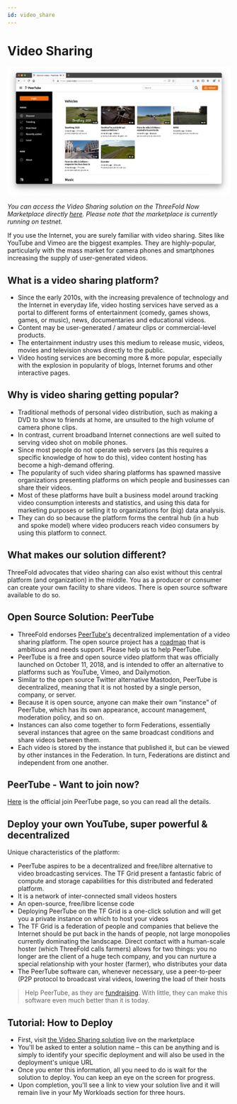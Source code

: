 ```yaml
---
id: video_share
---
```


# Video Sharing

![](./img/peertive_window.png)

*You can access the Video Sharing solution on the ThreeFold Now Marketplace directly [here](https://marketplace.threefold.io/marketplace/#/solutions/peertube). Please note that the marketplace is currently running on testnet.*

If you use the Internet, you are surely familiar with video sharing. Sites like YouTube and Vimeo are the biggest examples. They are highly-popular, particularly with the mass market for camera phones and smartphones increasing the supply of user-generated videos.

## What is a video sharing platform?

- Since the early 2010s, with the increasing prevalence of technology and the Internet in everyday life, video hosting services have served as a portal to different forms of entertainment (comedy, games shows, games, or music), news, documentaries and educational videos.
- Content may be user-generated / amateur clips or commercial-level products.
- The entertainment industry uses this medium to release music, videos, movies and television shows directly to the public.
- Video hosting services are becoming more & more popular, especially with the explosion in popularity of blogs, Internet forums and other interactive pages.

## Why is video sharing getting popular?

- Traditional methods of personal video distribution, such as making a DVD to show to friends at home, are unsuited to the high volume of camera phone clips.
- In contrast, current broadband Internet connections are well suited to serving video shot on mobile phones.
- Since most people do not operate web servers (as this requires a specific knowledge of how to do this), video content hosting has become a high-demand offering.
- The popularity of such video sharing platforms has spawned massive organizations presenting platforms on which people and businesses can share their videos.
- Most of these platforms have built a business model around tracking video consumption interests and statistics, and using this data for marketing purposes or selling it to organizations for (big) data analysis.
- They can do so because the platform forms the central hub (in a hub and spoke model) where video producers reach video consumers by using this platform to connect.

## What makes our solution different?

ThreeFold advocates that video sharing can also exist without this central platform (and organization) in the middle. You as a producer or consumer can create your own facility to share videos. There is open source software available to do so.

## Open Source Solution: PeerTube

- ThreeFold endorses [PeerTube's](https://joinpeertube.org/) decentralized implementation of a video sharing platform. The open source project has a [roadmap](https://joinpeertube.org/roadmap) that is ambitious and needs support. Please help us to help PeerTube.
- PeerTube is a free and open source video platform that was officially launched on October 11, 2018, and is intended to offer an alternative to platforms such as YouTube, Vimeo, and Dailymotion.
- Similar to the open source Twitter alternative Mastodon, PeerTube is decentralized, meaning that it is not hosted by a single person, company, or server.
- Because it is open source, anyone can make their own “instance” of PeerTube, which has its own appearance, account management, moderation policy, and so on.
- Instances can also come together to form Federations, essentially several instances that agree on the same broadcast conditions and share videos between them.
- Each video is stored by the instance that published it, but can be viewed by other instances in the Federation. In turn, Federations are distinct and independent from one another.

## PeerTube - Want to join now?

[Here](https://joinpeertube.org/) is the official join PeerTube page, so you can read all the details.

<!--
 <iframe width="1024" height="786"
src="https://framatube.org/videos/watch/9c9de5e8-0a1e-484a-b099-e80766180a6d?subtitle=en">
</iframe> 
-->

## Deploy your own YouTube, super powerful & decentralized

Unique characteristics of the platform:

- PeerTube aspires to be a decentralized and free/libre alternative to video broadcasting services. The TF Grid present a fantastic fabric of compute and storage capabilities for this distributed and federated platform.
- It is a network of inter-connected small videos hosters
- An open-source, free/libre license code 
- Deploying PeerTube on the TF Grid is a one-click solution and will get you a private instance on which to host your videos
- The TF Grid is a federation of people and companies that believe the Internet should be put back in the hands of people, not large monopolies currently dominating the landscape. Direct contact with a human-scale hoster (which ThreeFold calls farmers) allows for two things: you no longer are the client of a huge tech company, and you can nurture a special relationship with your hoster (farmer), who distributes your data
- The PeerTube software can, whenever necessary, use a peer-to-peer (P2P protocol to broadcast viral videos, lowering the load of their hosts
> Help PeerTube, as they are [fundraising](https://joinpeertube.org/roadmap). With little, they can make this software even much better than it is today.

## Tutorial: How to Deploy

- First, visit [the Video Sharing solution](https://marketplace.threefold.io/marketplace/#/solutions/peertube) live on the marketplace
- You'll be asked to enter a solution name – this can be anything and is simply to identify your specific deployment and will also be used in the deployment's unique URL
- Once you enter this information, all you need to do is wait for the solution to deploy. You can keep an eye on the screen for progress.
- Upon completion, you'll see a link to view your solution live and it will remain live in your My Workloads section for three hours.

<!--

## How to use PeerTube with our platform

Create a link to the Threefoldnow marketplace.  Talk througf the steps / Q&A that are required to deploy a peertube

- Step 1:  Get yourself a 3bot app installed on you phone for access to the TF Grid
- Step 2: Get some digital currency (TFT, ..., ..., ...)
- Step 3: Get a [peertube account](https://joinpeertube.org/instances)
- Step 4:  -->

<!--
create widget which does following,
widget needs to be here in iframe


- [ ] size: small/mid/large
  - small: ...
  - mid: ...
  - large ...
- [ ] location (mention more locations coming soon)
  - Ghent
  - Vienna
- [ ] name
  - name as used in solution (in the webui and on web)
- [ ] domain (name is prefix of this)
  - ava.tf
  - 3x0.me
  - refit.earth
  - co30.org
  - ninja.tf
  - base.tf
  - tf9.io
- [ ] git url
  - check in wizard git url works
- [ ] sshkey yes/no
  - if yes, ask sshkey for remote login

  - always deploy on ipv6 public
  - always deploy on webgateway

-->
